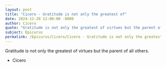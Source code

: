 ```yaml
---
layout: post
title: "Cicero - Gratitude is not only the greatest of"
date: 2024-12-28 12:00:00 -0000
author: Cicero
quote: "Gratitude is not only the greatest of virtues but the parent of all others."
subject: Epicurus
permalink: /Epicurus/Cicero/Cicero - Gratitude is not only the greatest of
---
```


Gratitude is not only the greatest of virtues but the parent of all others.

- Cicero
